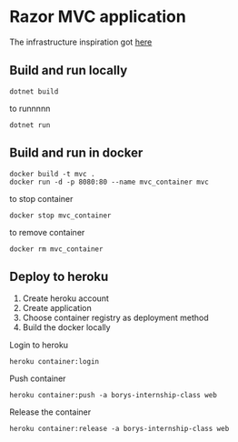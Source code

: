 # Razor MVC application

The infrastructure inspiration got [here](https://dev.to/alrobilliard/deploying-net-core-to-heroku-1lfe) 
## Build and run locally

```
dotnet build
```

to runnnnn
```
dotnet run
```

## Build and run in docker

```
docker build -t mvc .
docker run -d -p 8080:80 --name mvc_container mvc
```

to stop container
```
docker stop mvc_container
```
to remove container
```
docker rm mvc_container
```

## Deploy to heroku

1. Create heroku account
2. Create application
3. Choose container registry as deployment method
4. Build the docker locally


Login to heroku
```
heroku container:login
```

Push container
```
heroku container:push -a borys-internship-class web
```

Release the container
```
heroku container:release -a borys-internship-class web
```